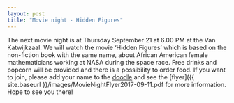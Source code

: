 ```yaml
---
layout: post
title: "Movie night - Hidden Figures"
---
```


The next movie night is at Thursday September 21 at 6.00 PM at the Van Katwijkzaal. We will watch the movie ‘Hidden Figures’ which is based on the non-fiction book with the same name, about African American female mathematicians working at NASA during the space race. Free drinks and popcorn will be provided and there is a possibility to order food. If you want to join, please add your name to the [doodle] and see the [flyer]({{ site.baseurl }}/images/MovieNightFlyer2017-09-11.pdf for more information. Hope to see you there!

[doodle]: https://doodle.com/poll/r5ru5pzx8xkad58z